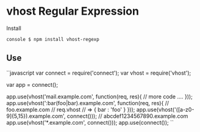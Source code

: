 # vhost Regular Expression

Install

``console
$ npm install vhost-regexp
``

## Use

``javascript
var connect = require('connect');
var vhost = require('vhost');

var app = connect();

app.use(vhost('mail.example.com', function(req, res){
	// more code ....
}));
app.use(vhost(':bar(foo|bar).example.com', function(req, res){
	// foo.example.com
	// req.vhost
	// => { bar : 'foo' }
})); 
app.use(vhost('([a-z0-9]{5,15}).example.com', connect())); 
// abcdef1234567890.example.com
app.use(vhost('*.example.com', connect()));
app.use(connect());
``